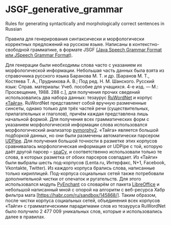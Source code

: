 # JSGF_generative_grammar
Rules for generating syntactically and morphologically correct sentences in Russian

Правила для генерирования синтаксически и морфологически корректных предложений на русском языке. Написаны в контекстно-свободной грамматике, в формате JSGF [(Java Speech Grammar Format или JSpeech Grammar Format)](https://www.w3.org/TR/2000/NOTE-jsgf-20000605/ "документация JSGF").

Для генерации были необходимы слова часто с указанием их морфологической информации. Небольшая часть данных была взята из справочника русского языка Баранова М. Т. и др. \[Баранов М. Т., Костяева Т. А., Прудникова А. В.; Под ред. Н. М. Шанского. Русский язык: Справ. материалы: Учеб. пособие для учащихся. 4-е изд. — М.: Просвещение, 1988. 288 с.], для получения прочих сведений использовались два набора данных: тезаурус [RuWordNet](https://ruwordnet.ru/ru]) и корпус [«Тайга»](https://github.com/TatianaShavrina/taiga_site). RuWordNet представляет собой вручную размеченные синсеты, однако только для трёх частей речи (существительных, прилагательных и глаголов), причём каждая представлена лишь начальной формой. Для получения всех грамматических форм с указанием морфологической информации слова использовался морфологический анализатор [pymorphy2](https://github.com/pymorphy2/pymorphy2). «Тайга» является большой подборкой данных, но они были размечены автоматически парсером [UDPipe](https://github.com/ufal/udpipe). Для получения большой точности в разметке этих корпусов сравнивалась морфологическая информация от UDPipe с той, которую даёт другой парсер – [spaCy](https://github.com/explosion/spaCy), и соответственно использовали только те слова, в которых разметка от обоих парсеров совпадает. Из «Тайги» были выбралы шесть под-корпусов (Lenta.ru, Интерфакс, N+1, Facebook, Vkontakte, Twitter). Из каждого корпуса брались слова, написанные только кириллицей. Под-корпуса социальных сетей также потребовали дополнительной чистки от опечаток и ругательств. Для этого использовался модуль [PyEnchant](https://pyenchant.github.io/pyenchant/) со словарём от пакета [LibreOffice](https://github.com/LibreOffice/dictionaries/tree/master/ru\_RU) и небольшой написанный мной с опорой на алгоритм с веб-ресурса Хабр фильтра мата [https://habr.com/ru/sandbox/145868/]. Таким образом, после чистки корпуса социальных сетей, объединения всех корпусов «Тайги» с грамматическими парадигмами слов из тезауруса RuWordNet было получило 2 477 009 уникальных слов, которые и использовались далее в правилах.
